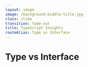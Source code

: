 ```yaml
---
layout: image
image: /background-middle-title.jpg
class: slide
transition: fade-out
title: TypeScript Insights
routeAlias: Type vs Interface
---
```


<div class="flex h-full flex-items-center">
  <h1 class="text-left m-b-0 font-bold">
    Type vs Interface
  </h1>
</div>

